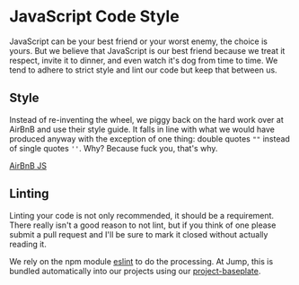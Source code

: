 # JavaScript Code Style

JavaScript can be your best friend or your worst enemy, the choice is yours. But we believe that JavaScript is our best friend because we treat it respect, invite it to dinner, and even watch it's dog from time to time. We tend to adhere to strict style and lint our code but keep that between us.

## Style

Instead of re-inventing the wheel, we piggy back on the hard work over at AirBnB and use their style guide. It falls in line with what we would have produced anyway with the exception of one thing: double quotes `""` instead of single quotes `''`. Why? Because fuck you, that's why.

[AirBnB JS](https://github.com/airbnb/javascript)

## Linting

Linting your code is not only recommended, it should be a requirement. There really isn't a good reason to not lint, but if you think of one please submit a pull request and I'll be sure to mark it closed without actually reading it.

We rely on the npm module [eslint](http://eslint.org/) to do the processing. At Jump, this is bundled automatically into our projects using our [project-baseplate](https://github.com/JUMP-Agency/project-baseplate).
